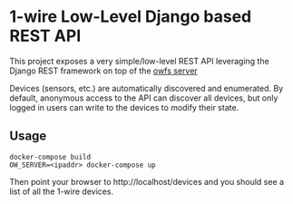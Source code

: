 1-wire Low-Level Django based REST API
======================================

This project exposes a very simple/low-level REST API leveraging
the Django REST framework on top of the [owfs server](http://owfs.org/)

Devices (sensors, etc.) are automatically discovered and enumerated.
By default, anonymous access to the API can discover all devices, but
only logged in users can write to the devices to modify their state.


Usage
-----

    docker-compose build
    OW_SERVER=<ipaddr> docker-compose up


Then point your browser to http://localhost/devices and you should
see a list of all the 1-wire devices.
